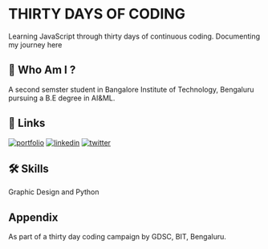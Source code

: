 
# THIRTY DAYS OF CODING

Learning JavaScript through thirty days of continuous coding. Documenting my journey here


## 🚀 Who Am I ?
A second semster student in Bangalore Institute of Technology, Bengaluru pursuing a B.E degree in AI&ML.

## 🔗 Links
[![portfolio](https://img.shields.io/badge/my_portfolio-000?style=for-the-badge&logo=ko-fi&logoColor=white)](https://anthahkarana.live)
[![linkedin](https://img.shields.io/badge/linkedin-0A66C2?style=for-the-badge&logo=linkedin&logoColor=white)](https://www.linkedin.com/in/anthahkarana)
[![twitter](https://img.shields.io/badge/twitter-1DA1F2?style=for-the-badge&logo=twitter&logoColor=white)](https://twitter.com/me_minchu)


## 🛠 Skills
Graphic Design and Python


## Appendix

As part of a thirty day coding campaign by GDSC, BIT, Bengaluru.
